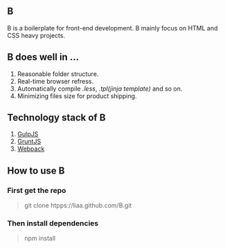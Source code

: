 ## B
B is a boilerplate for front-end development.
B mainly focus on HTML and CSS heavy projects.

## B does well in ...

1. Reasonable folder structure.
2. Real-time browser refress.
3. Automatically compile *.less*, *.tpl(jinja template)*  and so on.
4. Minimizing files size for product shipping.

## Technology stack of B

1. [GulpJS](http://gulpjs.com)
2. [GruntJS](http://gruntjs.com)
3. [Webpack](http://webpack.github.io/)

## How to use B

### First get the repo
> git clone htpps://liaa.github.com/B.git

### Then install dependencies
> npm install 
